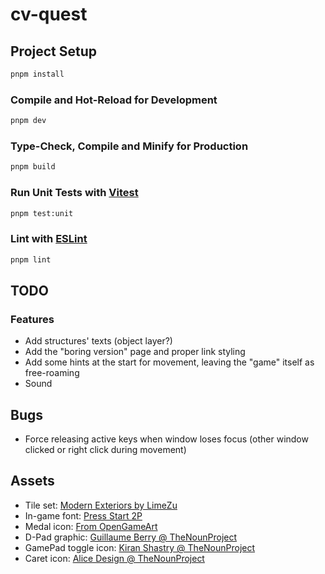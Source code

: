 # cv-quest

## Project Setup

```sh
pnpm install
```

### Compile and Hot-Reload for Development

```sh
pnpm dev
```

### Type-Check, Compile and Minify for Production

```sh
pnpm build
```

### Run Unit Tests with [Vitest](https://vitest.dev/)

```sh
pnpm test:unit
```

### Lint with [ESLint](https://eslint.org/)

```sh
pnpm lint
```

## TODO

### Features

- Add structures' texts (object layer?)
- Add the "boring version" page and proper link styling
- Add some hints at the start for movement, leaving the "game" itself as free-roaming
- Sound

## Bugs

- Force releasing active keys when window loses focus (other window clicked or right click during movement)

## Assets

- Tile set: [Modern Exteriors by LimeZu](https://limezu.itch.io/modernexteriors)
- In-game font: [Press Start 2P](https://fonts.google.com/specimen/Press+Start+2P)
- Medal icon: [From OpenGameArt](https://opengameart.org/node/121141)
- D-Pad graphic: [Guillaume Berry @ TheNounProject](https://thenounproject.com/icon/control-pad-40359/)
- GamePad toggle icon: [Kiran Shastry @ TheNounProject](https://thenounproject.com/icon/gamepad-1393017/)
- Caret icon: [Alice Design @ TheNounProject](https://thenounproject.com/icon/arrow-1921080/)